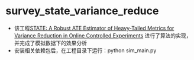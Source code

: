 # survey_state_variance_reduce

- 该工程[STATE: A Robust ATE Estimator of Heavy-Tailed Metrics for Variance Reduction in Online Controlled Experiments](https://arxiv.org/abs/2407.16337)
进行了算法的实现，并完成了模拟数据下的效果分析
- 安装相关依赖包后，在工程目录下运行：python sim_main.py